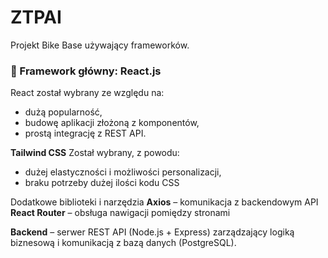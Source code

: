 # ZTPAI
Projekt Bike Base używający frameworków.

### 🧩 Framework główny: **React.js**
React został wybrany ze względu na:
- dużą popularność, 
- budowę aplikacji złożoną z komponentów,  
- prostą integrację z REST API.

**Tailwind CSS**
Został wybrany, z powodu:
- dużej elastyczności i możliwości personalizacji,  
- braku potrzeby dużej ilości kodu CSS

Dodatkowe biblioteki i narzędzia
**Axios** – komunikacja z backendowym API 
**React Router** – obsługa nawigacji pomiędzy stronami

**Backend** – serwer REST API (Node.js + Express) zarządzający logiką biznesową i komunikacją z bazą danych (PostgreSQL).

